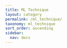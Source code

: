 ```yaml
---
title: ML Technique
layout: category
permalink: /ml_technique/
taxonomy: ml_technique
sort_order: ascending
sidebar:
  nav: docs
---
```

